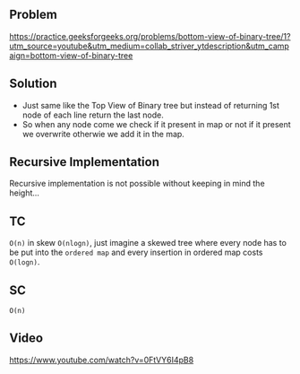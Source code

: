 ## Problem

https://practice.geeksforgeeks.org/problems/bottom-view-of-binary-tree/1?utm_source=youtube&utm_medium=collab_striver_ytdescription&utm_campaign=bottom-view-of-binary-tree

## Solution

- Just same like the Top View of Binary tree but instead of returning 1st node of each line return the last node.
- So when any node come we check if it present in map or not if it present we overwrite otherwie we add it in the map.

## Recursive Implementation

Recursive implementation is not possible without keeping in mind the height...

## TC

`O(n)` in skew `O(nlogn)`, just imagine a skewed tree where every node has to be put into the `ordered map` and every insertion in ordered map costs `O(logn)`.

## SC

`O(n)`

## Video

https://www.youtube.com/watch?v=0FtVY6I4pB8
